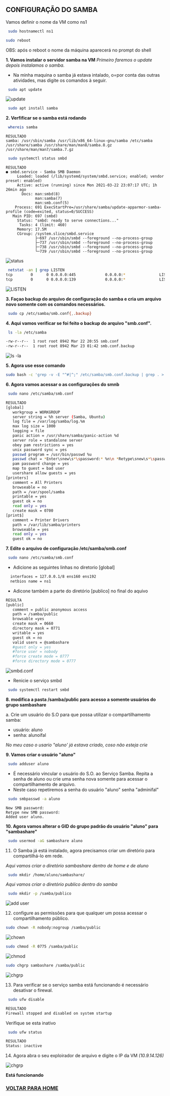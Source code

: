 ## CONFIGURAÇÃO DO SAMBA

Vamos definir o nome da VM como ns1
```bash
 sudo hostnamectl ns1
 ```
 ```bash
 sudo reboot
```
OBS: após o reboot o nome da máquina aparecerá no prompt do shell


   **1. Vamos instalar o servidor samba na VM**
   _Primeiro faremos o update depois instalamos o samba._
   * Na minha maquina o samba já estava intalado, o=por conta das outras atividades, mas digite os comandos à seguir.
   
```bash
 sudo apt update
 ```
 ![update](https://github.com/0rmindo/SRed-2021/blob/main/imaegens/11.jpg)
 
```bash
 sudo apt install samba
```
   
   **2. Verfificar se o samba está rodando**

```bash
 whereis samba
```
```
RESULTADO
samba: /usr/sbin/samba /usr/lib/x86_64-linux-gnu/samba /etc/samba /usr/share/samba /usr/share/man/man8/samba.8.gz /usr/share/man/man7/samba.7.gz
```
```bash
 sudo systemctl status smbd
```
```
RESULTADO
● smbd.service - Samba SMB Daemon
     Loaded: loaded (/lib/systemd/system/smbd.service; enabled; vendor preset: enabled)
     Active: active (running) since Mon 2021-03-22 23:07:17 UTC; 1h 26min ago
       Docs: man:smbd(8)
             man:samba(7)
             man:smb.conf(5)
    Process: 691 ExecStartPre=/usr/share/samba/update-apparmor-samba-profile (code=exited, status=0/SUCCESS)
   Main PID: 697 (smbd)
     Status: "smbd: ready to serve connections..."
      Tasks: 4 (limit: 460)
     Memory: 17.5M
     CGroup: /system.slice/smbd.service
             ├─697 /usr/sbin/smbd --foreground --no-process-group
             ├─737 /usr/sbin/smbd --foreground --no-process-group
             ├─738 /usr/sbin/smbd --foreground --no-process-group
             └─739 /usr/sbin/smbd --foreground --no-process-group

```
 ![status](https://github.com/0rmindo/SRed-2021/blob/main/imaegens/30.jpg)

```bash
 netstat -an | grep LISTEN
tcp        0      0 0.0.0.0:445             0.0.0.0:*               LISTEN     
tcp        0      0 0.0.0.0:139             0.0.0.0:*               LISTEN   
```
 ![LISTEN](https://github.com/0rmindo/SRed-2021/blob/main/imaegens/12.jpg)

  **3. Façao backup do arquivo de configuração do samba e cria um arquivo novo somente com os comandos necessários.**
  
```bash
 sudo cp /etc/samba/smb.conf{,.backup}
 ```
 
 
   **4. Aqui vamos verificar se foi feito o backup do arquivo "smb.conf".**
    
```bash
 ls -la /etc/samba
```
```bash
-rw-r--r--  1 root root 8942 Mar 22 20:55 smb.conf
-rw-r--r--  1 root root 8942 Mar 23 01:42 smb.conf.backup
```
 ![ls -la](https://github.com/0rmindo/SRed-2021/blob/main/imaegens/31.jpg)

   **5. Agora use esse comando**
```bash
sudo bash -c 'grep -v -E "^#|^;" /etc/samba/smb.conf.backup | grep . > /etc/samba/smb.conf'
```

   **6. Agora vamos acessar o as configurações do smnb**

```bash
 sudo nano /etc/samba/smb.conf
```
```bash
RESULTADO
[global]
   workgroup = WORKGROUP
   server string = %h server (Samba, Ubuntu)
   log file = /var/log/samba/log.%m
   max log size = 1000
   logging = file
   panic action = /usr/share/samba/panic-action %d
   server role = standalone server
   obey pam restrictions = yes
   unix password sync = yes
   passwd program = /usr/bin/passwd %u
   passwd chat = *Enter\snew\s*\spassword:* %n\n *Retype\snew\s*\spassword:* %n\n *password\supdated\ssuccessfully* .
   pam password change = yes
   map to guest = bad user
   usershare allow guests = yes
[printers]
   comment = All Printers
   browseable = no
   path = /var/spool/samba
   printable = yes
   guest ok = no
   read only = yes
   create mask = 0700
[print$]
   comment = Printer Drivers
   path = /var/lib/samba/printers
   browseable = yes
   read only = yes
   guest ok = no
```


  
  
  **7. Edite o arquivo de configuração /etc/samba/smb.conf**


```bash
 sudo nano /etc/samba/smb.conf
```

  * Adicione as seguintes linhas no diretorio [global] 

```bash
  interfaces = 127.0.0.1/8 ens160 ens192
  netbios name = ns1
```

  * Adicone também a parte do diretório [publico] no final do aquivo


```bash
RESULTA
[public]
   comment = public anonymous access
   path = /samba/public
   browsable =yes
   create mask = 0660
   directory mask = 0771
   writable = yes
   guest ok = no
   valid users = @sambashare
   #guest only = yes
   #force user = nobody
   #force create mode = 0777
   #force directory mode = 0777
```
   
![smbd.conf](https://github.com/0rmindo/SRed-2021/blob/main/imaegens/13.jpg)

   * Renicie o serviço smbd
    
```bash
 sudo systemctl restart smbd
```

   **8. modifica a pasta /samba/public para acesso a somente usuários do grupo sambashare**
 
   a. Crie um usuário do S.O para que possa utilizar o compartilhamento samba:
   * usuário: aluno
   * senha: alunoifal
   
   _No meu caso o usario "aluno' já estava criado, coso não esteja crie_
    
   **9. Vamos criar o usuário "aluno"**
   
```bash
 sudo adduser aluno
```

   * É necessário vincular o usuário do S.O. ao Serviço Samba. Repita a senha de aluno ou crie uma senha nova somente para acessar o compartilhamento de arquivo. 
   * Neste caso repetiremos a senha do usuário "aluno" senha "adminifal"
    
```bash
 sudo smbpasswd -a aluno
```
```
New SMB password:
Retype new SMB password:
Added user aluno.
```

   **10. Agora vamos alterar o GID do grupo padrão do usuário "aluno" para "sambashare"**

```bash
 sudo usermod -aG sambashare aluno

```
    
   11. O Samba já está instalado, agora precisamos criar um diretório para compartilhá-lo em rede.
    
   _Aqui vamos criar o diretório sambashare dentro de home e de aluno_
      
```bash
 sudo mkdir /home/aluno/sambashare/
```

   _Aqui vamos criar o diretório publico dentro do samba_

```bash
 sudo mkdir -p /samba/publico
```

 ![add user](https://github.com/0rmindo/SRed-2021/blob/main/imaegens/14.jpg)

   12. configure as permissões para que qualquer um possa acessar o compartilhamento público.

```bash
sudo chown -R nobody:nogroup /samba/public
```
 ![chown](https://github.com/0rmindo/SRed-2021/blob/main/imaegens/15.jpg)

```bash
sudo chmod -R 0775 /samba/public
```
 ![chmod](https://github.com/0rmindo/SRed-2021/blob/main/imaegens/16.jpg)

```bash
sudo chgrp sambashare /samba/public
```
 ![chgrp](https://github.com/0rmindo/SRed-2021/blob/main/imaegens/17.jpg)


   13. Para verificar se o serviço samba está funcionando é necessário desativar o firewal.
   
```bash
 sudo ufw disable
```
```bash
RESULTADO
Firewall stopped and disabled on system startup
```
  Verifique se esta inativo
```bash
 sudo ufw status
```
```bash
RESULTADO
Status: inactive
```
   14. Agora abra o seu exploirador de arquivo e digite o IP da VM _(10.9.14.126)_

 ![chgrp](https://github.com/0rmindo/SRed-2021/blob/main/imaegens/32.jpg)
 
 **Está funcionando**
  
### [VOLTAR PARA HOME](https://github.com/0rmindo/SRed-2021/blob/main/README.md)
